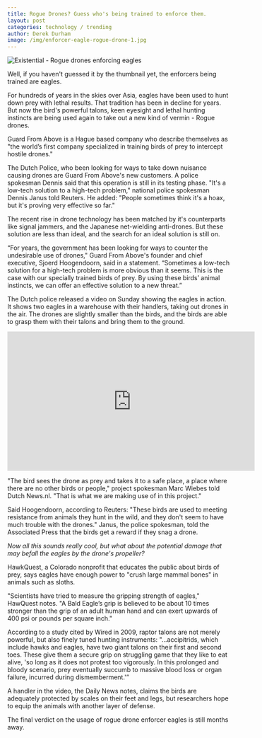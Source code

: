 ```yaml
---
title: Rogue Drones? Guess who's being trained to enforce them.
layout: post
categories: technology / trending
author: Derek Durham 
image: /img/enforcer-eagle-rogue-drone-1.jpg
---
```

 
![Existential - Rogue drones enforcing eagles](/img/enforcer-eagle-rogue-drone.gif)

Well, if you haven't guessed it by the thumbnail yet, the enforcers being trained are eagles.  

For hundreds of years in the skies over Asia, eagles have been used to hunt down prey with lethal results. 
That tradition has been in decline for years. But now the bird's powerful talons, keen eyesight and lethal hunting instincts are being used again to take out a new kind of vermin - Rogue drones. 

Guard From Above is a Hague based company who describe themselves as "the world’s first company specialized in training birds of prey to intercept hostile drones." 

The Dutch Police, who been looking for ways to take down nuisance causing drones are Guard From Above's new customers. A police spokesman Dennis said that this operation is still in its testing  phase. "It's a low-tech solution to a high-tech problem," national police spokesman Dennis Janus told Reuters. He added: "People sometimes think it's a hoax, but it's proving very effective so far." 

The recent rise in drone technology has been matched by it's counterparts like signal jammers, and the Japanese net-wielding anti-drones. But these solution are less than ideal, and the search for an ideal solution is still on. 

“For years, the government has been looking for ways to counter the undesirable use of drones," Guard From Above's founder and chief executive, Sjoerd Hoogendoorn, said in a statement. “Sometimes a low-tech solution for a high-tech problem is more obvious than it seems. This is the case with our specially trained birds of prey. By using these birds’ animal instincts, we can offer an effective solution to a new threat.” 

The Dutch police released a video on Sunday showing the eagles in action. It shows two eagles in a warehouse with their handlers, taking out drones in the air. The drones are slightly smaller than the birds, and the birds are able to grasp them with their talons and bring them to the ground. 

<iframe width="560" height="315" src="https://www.youtube.com/embed/HifO-ebmE1s" frameborder="0" allowfullscreen></iframe> 

"The bird sees the drone as prey and takes it to a safe place, a place where there are no other birds or people," project spokesman Marc Wiebes told Dutch News.nl. "That is what we are making use of in this project." 

Said Hoogendoorn, according to Reuters: "These birds are used to meeting resistance from animals they hunt in the wild, and they don't seem to have much trouble with the drones." 
Janus, the police spokesman, told the Associated Press that the birds get a reward if they snag a drone. 

*Now all this sounds really cool, but what about the potential damage that may befall the eagles by the drone's propeller?* 

HawkQuest, a Colorado nonprofit that educates the public about birds of prey, says eagles have enough power to "crush large mammal bones" in animals such as sloths. 

"Scientists have tried to measure the gripping strength of eagles," HawQuest notes. "A Bald Eagle’s grip is believed to be about 10 times stronger than the grip of an adult human hand and can exert upwards of 400 psi or pounds per square inch." 

According to a study cited by Wired in 2009, raptor talons are not merely powerful, but also finely tuned hunting instruments: 
"...accipitrids, which include hawks and eagles, have two giant talons on their first and second toes. These give them a secure grip on struggling game that they like to eat alive, 'so long as it does not protest too vigorously. In this prolonged and bloody scenario, prey eventually succumb to massive blood loss or organ failure, incurred during dismemberment.'” 

A handler in the video, the Daily News notes, claims the birds are adequately protected by scales on their feet and legs, but researchers hope to equip the animals with another layer of defense. 

The final verdict on the usage of rogue drone enforcer eagles is still months away. 
 